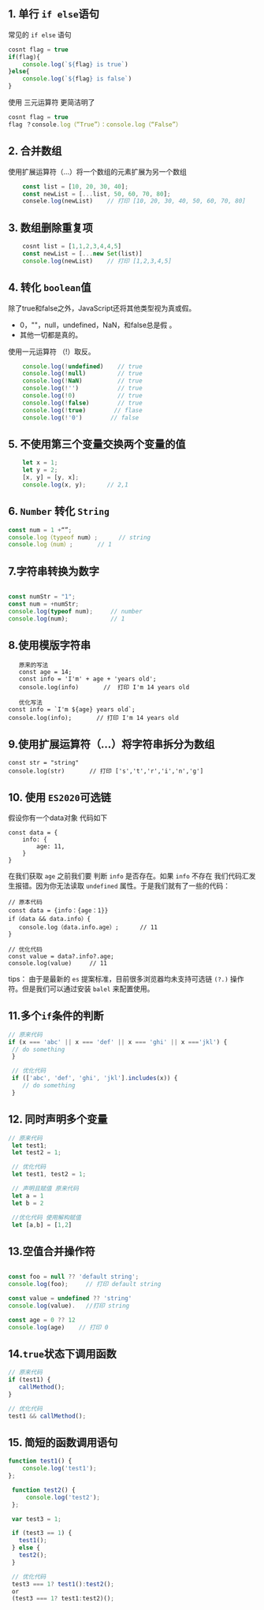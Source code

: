 ## 1. 单行 `if else`语句

常见的 `if else` 语句

```javascript
cosnt flag = true
if(flag){
    console.log(`${flag} is true`)
}else{
    console.log(`${flag} is false`)
}
```
使用 三元运算符 更简洁明了

```javascript
cosnt flag = true
flag ？console.log（“True”）：console.log（“False”）
```

## 2. 合并数组

使用扩展运算符（...）将一个数组的元素扩展为另一个数组

```javascript
    const list = [10, 20, 30, 40];
    const newList = [...list, 50, 60, 70, 80];
    consele.log(newList)    // 打印 [10, 20, 30, 40, 50, 60, 70, 80]
```

## 3. 数组删除重复项

```javascript
    cosnt list = [1,1,2,3,4,4,5]
    const newList = [...new Set(list)]
    console.log(newList)    // 打印 [1,2,3,4,5]
```

## 4. 转化 `boolean`值

   除了true和false之外，JavaScript还将其他类型视为真或假。

   * 0，""，null，undefined，NaN，和false总是假 。
   * 其他一切都是真的。

   使用一元运算符 （!）取反。

   ```javascript
       console.log(!undefined)    // true
       console.log(!null)         // true
       console.log(!NaN)          // true
       console.log(!'')           // true
       console.log(!0)            // true
       console.log(!false)        // true
       console.log(!true)        // flase
       console.log(!'0')        // false
   ```
## 5. 不使用第三个变量交换两个变量的值

   ```javascript
       let x = 1;
       let y = 2;
       [x, y] = [y, x];
       console.log(x, y);      // 2,1

   ```

## 6. `Number` 转化 `String`

   ```javascript
   const num = 1 +“”;
   console.log（typeof num）;      // string
   console.log（num）;       // 1

   ```

## 7.字符串转换为数字

  ```javascript

 const numStr = "1";
const num = +numStr;
console.log(typeof num);     // number
console.log(num);            // 1
  ```

## 8.使用模版字符串

```
   原来的写法
   const age = 14;
   const info = 'I'm' + age + 'years old';
   console.log(info)       //  打印 I'm 14 years old

   优化写法
const info = `I'm ${age} years old`;
console.log(info);       // 打印 I'm 14 years old
```

## 9.使用扩展运算符（...）将字符串拆分为数组

   ```
const str = "string"
console.log(str)       // 打印 ['s','t','r','i','n','g']
   ```

## 10. 使用 `ES2020`可选链

   假设你有一个data对象 代码如下

   ```
   const data = {
       info: {
           age: 11,
       }
   }
   ```

   在我们获取 `age` 之前我们要 判断 `info` 是否存在。如果 `info` 不存在 我们代码汇发生报错。因为你无法读取 `undefined` 属性。于是我们就有了一些的代码：

   ```
   // 原本代码
   const data = {info：{age：1}}
if（data && data.info）{
      console.log（data.info.age）;      // 11
}

   // 优化代码
   const value = data?.info?.age;
   console.log(value)     // 11

   ```
   tips： 由于是最新的 `es` 提案标准，目前很多浏览器均未支持可选链 `(?.)` 操作符。但是我们可以通过安装 `balel` 来配置使用。

## 11.多个`if`条件的判断

   ```javascript
   // 原来代码
   if (x === 'abc' || x === 'def' || x === 'ghi' || x ==='jkl') {
    // do something
    }

    // 优化代码
    if (['abc', 'def', 'ghi', 'jkl'].includes(x)) {
       // do something
    }
   ```

## 12. 同时声明多个变量

   ```javascript
   // 原来代码
    let test1;
    let test2 = 1;

    // 优化代码
    let test1, test2 = 1;

    // 声明且赋值 原来代码
    let a = 1
    let b = 2

    //优化代码 使用解构赋值
    let [a,b] = [1,2]
   ```

## 13.空值合并操作符

   ```javascript

   const foo = null ?? 'default string';
   console.log(foo);     // 打印 default string

   const value = undefined ?? 'string'
   console.log(value).   //打印 string

   const age = 0 ?? 12
   console.log(age)    // 打印 0

   ```

## 14.`true`状态下调用函数

   ```javascript
   // 原来代码
   if (test1) {
      callMethod();
   }

   // 优化代码
  test1 && callMethod();

   ```

## 15. 简短的函数调用语句

   ```javascript
   function test1() {
       console.log('test1');
   };

    function test2() {
        console.log('test2');
    };

    var test3 = 1;

    if (test3 == 1) {
      test1();
    } else {
      test2();
    }

    // 优化代码
    test3 === 1? test1():test2();
    or
    (test3 === 1? test1:test2)();
   ```